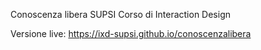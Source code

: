 Conoscenza libera
SUPSI
Corso di Interaction Design

Versione live:
https://ixd-supsi.github.io/conoscenzalibera